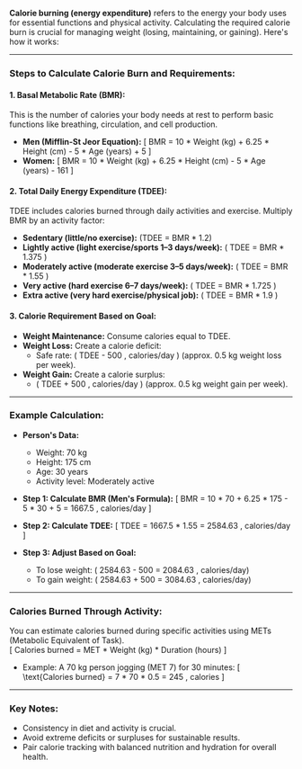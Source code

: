 **Calorie burning (energy expenditure)** refers to the energy your body uses for essential functions and physical activity. Calculating the required calorie burn is crucial for managing weight (losing, maintaining, or gaining). Here's how it works:

---

### **Steps to Calculate Calorie Burn and Requirements:**

#### **1. Basal Metabolic Rate (BMR):**
This is the number of calories your body needs at rest to perform basic functions like breathing, circulation, and cell production.  
- **Men (Mifflin-St Jeor Equation):**
  \[
  BMR = 10 * Weight (kg) + 6.25 * Height (cm) - 5 * Age (years) + 5
  \]
- **Women:**
  \[
  BMR = 10 * Weight (kg) + 6.25 * Height (cm) - 5 * Age (years) - 161
  \]

#### **2. Total Daily Energy Expenditure (TDEE):**
TDEE includes calories burned through daily activities and exercise. Multiply BMR by an activity factor:
- **Sedentary (little/no exercise):** \(TDEE = BMR * 1.2)
- **Lightly active (light exercise/sports 1–3 days/week):** ( TDEE = BMR * 1.375 )
- **Moderately active (moderate exercise 3–5 days/week):** ( TDEE = BMR * 1.55 )
- **Very active (hard exercise 6–7 days/week):** ( TDEE = BMR * 1.725 )
- **Extra active (very hard exercise/physical job):** ( TDEE = BMR * 1.9 )

#### **3. Calorie Requirement Based on Goal:**
- **Weight Maintenance:** Consume calories equal to TDEE.
- **Weight Loss:** Create a calorie deficit:
  - Safe rate: ( TDEE - 500 , calories/day ) (approx. 0.5 kg weight loss per week).
- **Weight Gain:** Create a calorie surplus:
  - ( TDEE + 500 , calories/day ) (approx. 0.5 kg weight gain per week).

---

### **Example Calculation:**
- **Person's Data:**
  - Weight: 70 kg
  - Height: 175 cm
  - Age: 30 years
  - Activity level: Moderately active

- **Step 1: Calculate BMR (Men's Formula):**
  \[
  BMR = 10 * 70 + 6.25 * 175 - 5 * 30 + 5 = 1667.5 , calories/day
  \]

- **Step 2: Calculate TDEE:**
  \[
  TDEE = 1667.5 * 1.55 = 2584.63 , calories/day
  \]

- **Step 3: Adjust Based on Goal:**
  - To lose weight: ( 2584.63 - 500 = 2084.63 , calories/day)
  - To gain weight: ( 2584.63 + 500 = 3084.63 , calories/day)

---

### **Calories Burned Through Activity:**
You can estimate calories burned during specific activities using METs (Metabolic Equivalent of Task).  
\[
Calories burned = MET * Weight (kg) * Duration (hours)
\]
- Example: A 70 kg person jogging (MET 7) for 30 minutes:
  \[
  \text{Calories burned} = 7 * 70 * 0.5 = 245 , calories
  \]

---

### **Key Notes:**
- Consistency in diet and activity is crucial.
- Avoid extreme deficits or surpluses for sustainable results.
- Pair calorie tracking with balanced nutrition and hydration for overall health.
